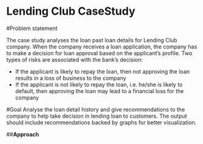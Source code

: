 # Lending Club CaseStudy

#Problem statement

The case study analyses the loan past loan details for Lending Club company. When the company receives a loan application, the company has to make a decision for loan approval based on the applicant’s profile. Two types of risks are associated with the bank’s decision:

- If the applicant is likely to repay the loan, then not approving the loan results in a loss of business to the company
- If the applicant is not likely to repay the loan, i.e. he/she is likely to default, then approving the loan may lead to a financial loss for the company

#Goal
Analyse the loan detail history and give recommendations to the company to help take decision in lending loan to customers. The output should include recommendations backed by graphs for better visualization.

##**Approach**

